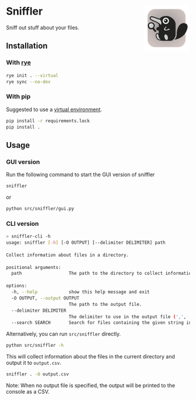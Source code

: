 # Sniffler <img align="right" width="128" height="128" src="src/sniffler/assets/sniffler.png">

Sniff out stuff about your files.

## Installation

### With [rye](https://rye.astral.sh/)

```bash
rye init . --virtual
rye sync --no-dev
```

### With pip

Suggested to use a [virtual environment](https://packaging.python.org/en/latest/guides/installing-using-pip-and-virtual-environments/).

```bash
pip install -r requirements.lock
pip install .
```

## Usage

### GUI version

Run the following command to start the GUI version of sniffler

```bash
sniffler
```
or

```bash
python src/sniffler/gui.py 
```

### CLI version

```bash
> sniffler-cli -h
usage: sniffler [-h] [-O OUTPUT] [--delimiter DELIMITER] path

Collect information about files in a directory.

positional arguments:
  path                  The path to the directory to collect information from.

options:
  -h, --help            show this help message and exit
  -O OUTPUT, --output OUTPUT
                        The path to the output file.
  --delimiter DELIMITER
                        The delimiter to use in the output file (',', ';', or 'tab').
  --search SEARCH       Search for files containing the given string in filename or attributes.
```

Alternatively, you can run `src/sniffler` directly.
```bash
python src/sniffler -h
```

This will collect information about the files in the current directory and output it to `output.csv`.
```bash
sniffler . -O output.csv
```

Note: When no output file is specified, the output will be printed to the console as a CSV.